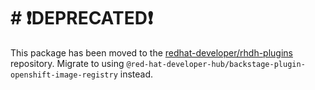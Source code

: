 # # ❗DEPRECATED❗

This package has been moved to the [redhat-developer/rhdh-plugins](https://github.com/redhat-developer/rhdh-plugins) repository. Migrate to using `@red-hat-developer-hub/backstage-plugin-openshift-image-registry` instead.